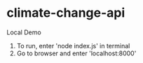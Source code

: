 # climate-change-api

Local Demo
1. To run, enter 'node index.js' in terminal
2. Go to browser and enter 'localhost:8000'

